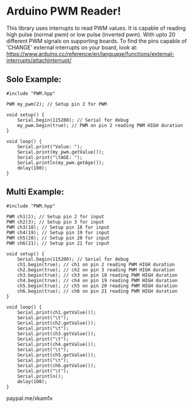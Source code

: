 Arduino PWM Reader!
=
This library uses interrupts to read PWM values. It is capable of reading high pulse (normal pwm) or low pulse (inverted pwm). With upto 20 different PWM signals on supporting boards. To find the pins capable of 'CHANGE' external interrupts on your board, look at:
https://www.arduino.cc/reference/en/language/functions/external-interrupts/attachinterrupt/

Solo Example:
-

```
#include "PWM.hpp"

PWM my_pwm(2); // Setup pin 2 for PWM

void setup() {
    Serial.begin(115200); // Serial for debug
    my_pwm.begin(true); // PWM on pin 2 reading PWM HIGH duration
}

void loop() {
    Serial.print("Value: ");
    Serial.print(my_pwm.getValue());
    Serial.print("\tAGE: ");
    Serial.println(my_pwm.getAge());
    delay(100);
}
```

Multi Example:
-------------

```
#include "PWM.hpp"

PWM ch1(2); // Setup pin 2 for input
PWM ch2(3); // Setup pin 3 for input
PWM ch3(18); // Setup pin 18 for input
PWM ch4(19); // Setup pin 19 for input
PWM ch5(20); // Setup pin 20 for input
PWM ch6(21); // Setup pin 21 for input

void setup() {
    Serial.begin(115200); // Serial for debug
    ch1.begin(true); // ch1 on pin 2 reading PWM HIGH duration
    ch2.begin(true); // ch2 on pin 3 reading PWM HIGH duration
    ch3.begin(true); // ch3 on pin 18 reading PWM HIGH duration
    ch4.begin(true); // ch4 on pin 19 reading PWM HIGH duration
    ch5.begin(true); // ch5 on pin 20 reading PWM HIGH duration
    ch6.begin(true); // ch6 on pin 21 reading PWM HIGH duration
}

void loop() {
    Serial.print(ch1.getValue());
    Serial.print("\t");
    Serial.print(ch2.getValue());
    Serial.print("\t");
    Serial.print(ch3.getValue());
    Serial.print("\t");
    Serial.print(ch4.getValue());
    Serial.print("\t");
    Serial.print(ch5.getValue());
    Serial.print("\t");
    Serial.print(ch6.getValue());
    Serial.print("\t");
    Serial.println();
    delay(100);
}
```
paypal.me/xkam1x
